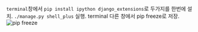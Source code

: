 ```terminal```창에서 ```pip install ipython django_extensions```로 두가지를 한번에 설치.
```./manage.py shell_plus``` 실행.
terminal 다른 창에서 pip freeze로 저장.
![pip freeze](another_terminal_freeze.png)

